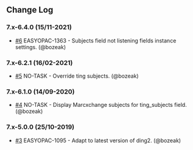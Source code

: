 ## Change Log

### 7.x-6.4.0 (15/11-2021)
- [#6](https://github.com/easySuite/ting_subjects_override/pull/6) EASYOPAC-1363 - Subjects field not listening fields instance settings. (@bozeak)

### 7.x-6.2.1 (16/02-2021)
- [#5](https://github.com/easySuite/ting_subjects_override/pull/5) NO-TASK - Override ting subjects. (@bozeak)

### 7.x-6.1.0 (14/09-2020)
- [#4](https://github.com/easySuite/ting_subjects_override/pull/4) NO-TASK - Display Marcxchange subjects for ting_subjects field. (@bozeak)

### 7.x-5.0.0 (25/10-2019)
- [#3](https://github.com/easySuite/ting_subjects_override/pull/3) EASYOPAC-1095 - Adapt to latest version of ding2. (@bozeak)